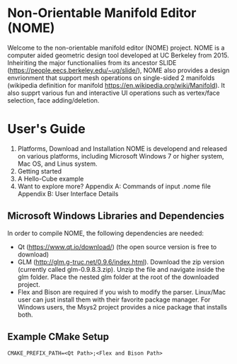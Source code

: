 # Non-Orientable Manifold Editor (NOME)
Welcome to the non-orientable manifold editor (NOME) project. NOME is a computer aided geometric design tool developed at UC Berkeley from 2015. Inheiriting the major functionaliies from its ancestor SLIDE (https://people.eecs.berkeley.edu/~ug/slide/), NOME also provides a design envrionment that support mesh operations on single-sided 2 manifolds (wikipedia definition for manifold https://en.wikipedia.org/wiki/Manifold). It also supprt various fun and interactive UI operations such as vertex/face selection, face adding/deletion.

# User's Guide
1. Platforms, Download and Installation
NOME is developend and released on various platforms, including Microsoft Windows 7 or higher system, Mac OS, and Linus system.
2. Getting started
3. A Hello-Cube example
4. Want to explore more?
Appendix A: Commands of input .nome file
Appendix B: User Interface Details

## Microsoft Windows Libraries and Dependencies
In order to compile NOME, the following dependencies are needed:
  * Qt (https://www.qt.io/download/) (the open source version is free to download)
  * GLM (http://glm.g-truc.net/0.9.6/index.html). Download the zip version (currently called glm-0.9.8.3.zip). Unzip the file and navigate inside the glm folder. Place the nested glm folder at the root of the downloaded project. 
  * Flex and Bison are required if you wish to modify the parser. Linux/Mac user can just install them with their favorite package manager. For Windows users, the Msys2 project provides a nice package that installs both.

## Example CMake Setup
`
CMAKE_PREFIX_PATH=<Qt Path>;<Flex and Bison Path>
`

